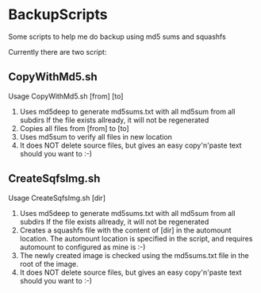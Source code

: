 BackupScripts
=============

Some scripts to help me do backup using md5 sums and squashfs

Currently there are two script:

## CopyWithMd5.sh ##
Usage
  CopyWithMd5.sh [from] [to]
  
1. Uses md5deep to generate md5sums.txt with all md5sum from all subdirs
  If the file exists allready, it will not be regenerated
1. Copies all files from [from] to [to]
1. Uses md5sum to verify all files in new location
1. It does NOT delete source files, but gives an easy copy'n'paste text should you want to :-)


## CreateSqfsImg.sh ##
Usage
  CreateSqfsImg.sh [dir]
    
1. Uses md5deep to generate md5sums.txt with all md5sum from all subdirs
  If the file exists allready, it will not be regenerated
1. Creates a squashfs file with the content of [dir] in the automount location.
  The automount location is specified in the script, and requires automount to configured as mine is :-)
1. The newly created image is checked using the md5sums.txt file in the root of the image. 
1. It does NOT delete source files, but gives an easy copy'n'paste text should you want to :-)


